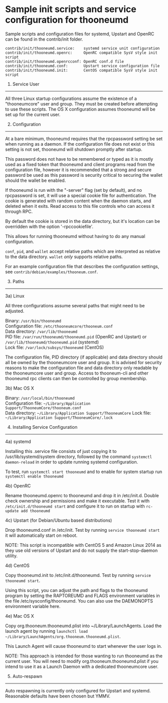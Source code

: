 Sample init scripts and service configuration for thooneumd
==========================================================

Sample scripts and configuration files for systemd, Upstart and OpenRC
can be found in the contrib/init folder.

    contrib/init/thooneumd.service:    systemd service unit configuration
    contrib/init/thooneumd.openrc:     OpenRC compatible SysV style init script
    contrib/init/thooneumd.openrcconf: OpenRC conf.d file
    contrib/init/thooneumd.conf:       Upstart service configuration file
    contrib/init/thooneumd.init:       CentOS compatible SysV style init script

1. Service User
---------------------------------

All three Linux startup configurations assume the existence of a "thooneumcore" user
and group.  They must be created before attempting to use these scripts.
The OS X configuration assumes thooneumd will be set up for the current user.

2. Configuration
---------------------------------

At a bare minimum, thooneumd requires that the rpcpassword setting be set
when running as a daemon.  If the configuration file does not exist or this
setting is not set, thooneumd will shutdown promptly after startup.

This password does not have to be remembered or typed as it is mostly used
as a fixed token that thooneumd and client programs read from the configuration
file, however it is recommended that a strong and secure password be used
as this password is security critical to securing the wallet should the
wallet be enabled.

If thooneumd is run with the "-server" flag (set by default), and no rpcpassword is set,
it will use a special cookie file for authentication. The cookie is generated with random
content when the daemon starts, and deleted when it exits. Read access to this file
controls who can access it through RPC.

By default the cookie is stored in the data directory, but it's location can be overridden
with the option '-rpccookiefile'.

This allows for running thooneumd without having to do any manual configuration.

`conf`, `pid`, and `wallet` accept relative paths which are interpreted as
relative to the data directory. `wallet` *only* supports relative paths.

For an example configuration file that describes the configuration settings,
see `contrib/debian/examples/thooneum.conf`.

3. Paths
---------------------------------

3a) Linux

All three configurations assume several paths that might need to be adjusted.

Binary:              `/usr/bin/thooneumd`  
Configuration file:  `/etc/thooneumcore/thooneum.conf`  
Data directory:      `/var/lib/thooneumd`  
PID file:            `/var/run/thooneumd/thooneumd.pid` (OpenRC and Upstart) or `/var/lib/thooneumd/thooneumd.pid` (systemd)  
Lock file:           `/var/lock/subsys/thooneumd` (CentOS)  

The configuration file, PID directory (if applicable) and data directory
should all be owned by the thooneumcore user and group.  It is advised for security
reasons to make the configuration file and data directory only readable by the
thooneumcore user and group.  Access to thooneum-cli and other thooneumd rpc clients
can then be controlled by group membership.

3b) Mac OS X

Binary:              `/usr/local/bin/thooneumd`  
Configuration file:  `~/Library/Application Support/ThooneumCore/thooneum.conf`  
Data directory:      `~/Library/Application Support/ThooneumCore`
Lock file:           `~/Library/Application Support/ThooneumCore/.lock`

4. Installing Service Configuration
-----------------------------------

4a) systemd

Installing this .service file consists of just copying it to
/usr/lib/systemd/system directory, followed by the command
`systemctl daemon-reload` in order to update running systemd configuration.

To test, run `systemctl start thooneumd` and to enable for system startup run
`systemctl enable thooneumd`

4b) OpenRC

Rename thooneumd.openrc to thooneumd and drop it in /etc/init.d.  Double
check ownership and permissions and make it executable.  Test it with
`/etc/init.d/thooneumd start` and configure it to run on startup with
`rc-update add thooneumd`

4c) Upstart (for Debian/Ubuntu based distributions)

Drop thooneumd.conf in /etc/init.  Test by running `service thooneumd start`
it will automatically start on reboot.

NOTE: This script is incompatible with CentOS 5 and Amazon Linux 2014 as they
use old versions of Upstart and do not supply the start-stop-daemon utility.

4d) CentOS

Copy thooneumd.init to /etc/init.d/thooneumd. Test by running `service thooneumd start`.

Using this script, you can adjust the path and flags to the thooneumd program by
setting the RAPTOREUMD and FLAGS environment variables in the file
/etc/sysconfig/thooneumd. You can also use the DAEMONOPTS environment variable here.

4e) Mac OS X

Copy org.thooneum.thooneumd.plist into ~/Library/LaunchAgents. Load the launch agent by
running `launchctl load ~/Library/LaunchAgents/org.thooneum.thooneumd.plist`.

This Launch Agent will cause thooneumd to start whenever the user logs in.

NOTE: This approach is intended for those wanting to run thooneumd as the current user.
You will need to modify org.thooneum.thooneumd.plist if you intend to use it as a
Launch Daemon with a dedicated thooneumcore user.

5. Auto-respawn
-----------------------------------

Auto respawning is currently only configured for Upstart and systemd.
Reasonable defaults have been chosen but YMMV.

